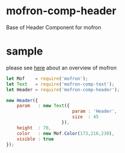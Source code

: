 # mofron-comp-header
Base of Header Component for mofron

# sample
please see [here](https://github.com/simpart/mofron) about an overview of mofron

```javascript
let Mof    = require('mofron');
let Text   = require('mofron-comp-text');
let Header = require('mofron-comp-header');

new Header({
    param   : new Text({
                         param : 'Header',
                         size  : 45
                     }),
    height  : 70,
    color   : new Mof.Color(173,216,230),
    visible : true
});
```

